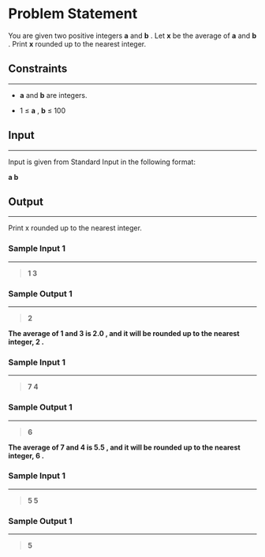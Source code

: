 # Problem Statement
You are given two positive integers 
**a**
 and 
**b**
. Let 
**x**
 be the average of 
**a**
 and 
**b**
. Print 
**x**
 rounded up to the nearest integer.

## Constraints
---
* **a**
 and 
**b**
 are integers.

* 1
≤
**a**
,
**b**
≤
100

## Input
----
Input is given from Standard Input in the following format:

**a b**

## Output
---
Print 
x
 rounded up to the nearest integer.

 ### Sample Input 1
----
> **1 3**

### Sample Output  1
----
> **2**

**The average of 
1
 and 
3
 is 
2.0
, and it will be rounded up to the nearest integer, 
2
.**

 ### Sample Input 1
----
> **7 4**

### Sample Output  1
----
> **6**

**The average of 
7
 and 
4
 is 
5.5
, and it will be rounded up to the nearest integer, 
6
.**

 ### Sample Input 1
----
> **5 5**

### Sample Output  1
----
> **5**